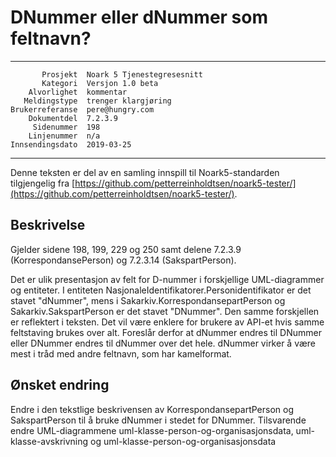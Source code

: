 DNummer eller dNummer som feltnavn?
===================================

 ------------------  ---------------------------------
           Prosjekt  Noark 5 Tjenestegresesnitt
           Kategori  Versjon 1.0 beta
        Alvorlighet  kommentar
       Meldingstype  trenger klargjøring
    Brukerreferanse  pere@hungry.com
        Dokumentdel  7.2.3.9
         Sidenummer  198
        Linjenummer  n/a
    Innsendingsdato  2019-03-25
 ------------------  ---------------------------------

Denne teksten er del av en samling innspill til Noark5-standarden
tilgjengelig fra [https://github.com/petterreinholdtsen/noark5-tester/](https://github.com/petterreinholdtsen/noark5-tester/).

Beskrivelse
-----------

Gjelder sidene 198, 199, 229 og 250 samt delene 7.2.3.9
(KorrespondansePerson) og 7.2.3.14 (SakspartPerson).

Det er ulik presentasjon av felt for D-nummer i forskjellige
UML-diagrammer og entiteter.  I entiteten
NasjonaleIdentifikatorer.Personidentifikator er det stavet "dNummer",
mens i Sakarkiv.KorrespondansepartPerson og Sakarkiv.SakspartPerson er
det stavet "DNummer".  Den samme forskjellen er reflektert i teksten.
Det vil være enklere for brukere av API-et hvis samme feltstaving
brukes over alt.  Foreslår derfor at dNummer endres til DNummer eller
DNummer endres til dNummer over det hele.  dNummer virker å være mest
i tråd med andre feltnavn, som har kamelformat.

Ønsket endring
--------------

Endre i den tekstlige beskrivensen av KorrespondansepartPerson og
SakspartPerson til å bruke dNummer i stedet for DNummer.  Tilsvarende
endre UML-diagrammene uml-klasse-person-og-organisasjonsdata,
uml-klasse-avskrivning og uml-klasse-person-og-organisasjonsdata
